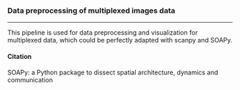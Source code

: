 ### Data preprocessing of multiplexed images data
---
This pipeline is used for data preprocessing and visualization for multiplexed data, which could be perfectly adapted with scanpy and SOAPy.  
#### Citation
SOAPy: a Python package to dissect spatial architecture, dynamics and communication
